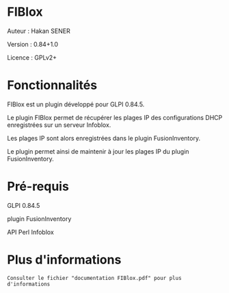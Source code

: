 FIBlox
======
  Auteur : Hakan SENER

  Version : 0.84+1.0

  Licence : GPLv2+

Fonctionnalités
===============
  FIBlox est un plugin développé pour GLPI 0.84.5.

  Le plugin FIBlox permet de récupérer les plages IP des configurations DHCP enregistrées sur un serveur Infoblox.

  Les plages IP sont alors enregistrées dans le plugin FusionInventory.

  Le plugin permet ainsi de maintenir à jour les plages IP du plugin FusionInventory.

Pré-requis
==========
  GLPI 0.84.5

  plugin FusionInventory

  API Perl Infoblox
  
Plus d'informations
===================
	Consulter le fichier "documentation FIBlox.pdf" pour plus d'informations